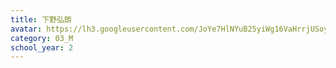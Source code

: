 ```yaml
---
title: 下野弘朗
avatar: https://lh3.googleusercontent.com/JoYe7HlNYuB25yiWg16VaHrrjUSoy4LxtqJEqphMqAvo9Rm1Q1bWrWJyX7zbielUvgmACsbQpoNItxMowxj19fv0QKQvN6plm3GwwhWxr-RQP3joDOenYayIqeALIGUak-2PNhZNEMEmWM9A-tgynPHlTnmHYomhH2Waj85ArPXaAhgi3P1W34qx-FKYnTyaP3EmfRblPXnjK3MdyfGWXcr_PWXazjjaOjGKmG_mXhGhQX3F_owmfqpp6c04MGKXXiHAdQWmXUyRZJkqFFFG9sCQoxlqZe_x0CmU_wmLwE9twgIOTFP0JfRqtNe0rPX2jcjgXa-18gesq440Lcq6PnVhqGpAETiBUJNyVe_y5uiBIjyzLrHqVM0TLqhdrXdHjWr6gGMq2whd82CrwCj8kLwHIhCNaePpwOTO8NZQrqFl4gur2SoUJE8QjAkHYln03Ueh2qbDLr5T5Aedm29pLblH003zRv9qr6IQB0yyZDEMvN2cPCchYUp9Ge8lNeynXaaQrnIKYWN5B1bQav2WSFu3M-WkSXdZuGbL9hRFwPwr_NqNtXQGPt2VSlEfQ1VeD8I4y-Sw4RLjMW-jRURFeosCMlklJJiNO_8XQdm6wyLLqPZk5JRfgg=s300
category: 03_M
school_year: 2
---
```

